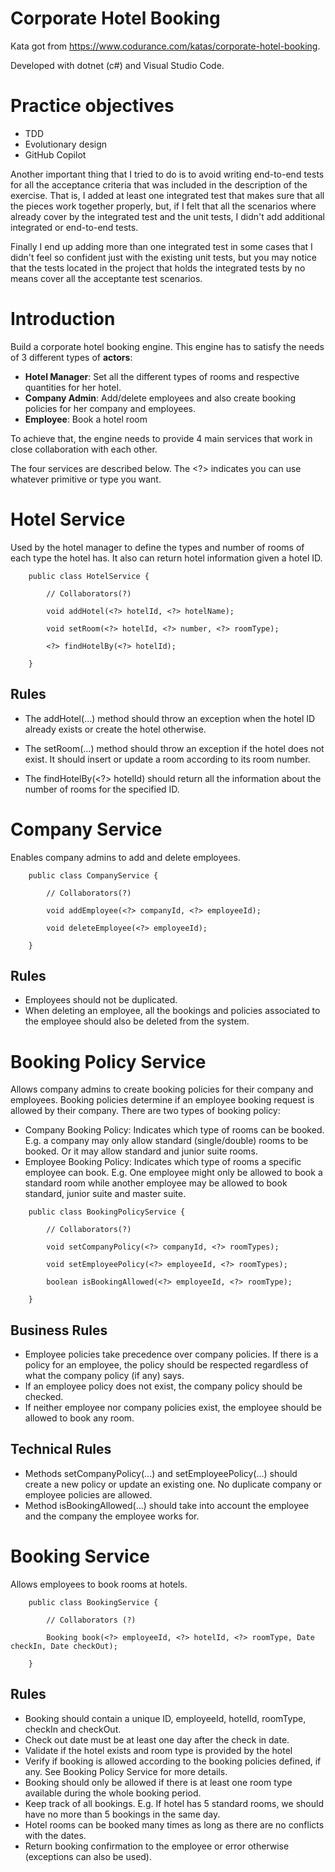 # Corporate Hotel Booking

Kata got from https://www.codurance.com/katas/corporate-hotel-booking.

Developed with dotnet (c#) and Visual Studio Code.

# Practice objectives

- TDD
- Evolutionary design
- GitHub Copilot

Another important thing that I tried to do is to avoid writing end-to-end tests for all the acceptance criteria that was included in the description of the exercise. That is, I added at least one integrated test that makes sure that all the pieces work together properly, but, if I felt that all the scenarios where already cover by the integrated test and the unit tests, I didn't add additional integrated or end-to-end tests.

Finally I end up adding more than one integrated test in some cases that I didn't feel so confident just with the existing unit tests, but you may notice that the tests located in the project that holds the integrated tests by no means cover all the acceptante test scenarios.

# Introduction

Build a corporate hotel booking engine. This engine has to satisfy the needs of 3 different types of **actors**:

- **Hotel Manager**: Set all the different types of rooms and respective quantities for her hotel.
- **Company Admin**: Add/delete employees and also create booking policies for her company and employees.
- **Employee**: Book a hotel room

To achieve that, the engine needs to provide 4 main services that work in close collaboration with each other.

The four services are described below. The <?> indicates you can use whatever primitive or type you want.

# Hotel Service

Used by the hotel manager to define the types and number of rooms of each type the hotel has. It also can return hotel information given a hotel ID.

```
    public class HotelService {
    
        // Collaborators(?)
    
        void addHotel(<?> hotelId, <?> hotelName);
    
        void setRoom(<?> hotelId, <?> number, <?> roomType);
            
        <?> findHotelBy(<?> hotelId); 
    
    }
```

## Rules

- The addHotel(...) method should throw an exception when the hotel ID already exists or create the hotel otherwise.

- The setRoom(...) method should throw an exception if the hotel does not exist. It should insert or update a room according to its room number.

- The findHotelBy(<?> hotelId) should return all the information about the number of rooms for the specified ID.

# Company Service

Enables company admins to add and delete employees.

```
    public class CompanyService {
                
        // Collaborators(?)
    
        void addEmployee(<?> companyId, <?> employeeId);
        
        void deleteEmployee(<?> employeeId);
    
    }
```

## Rules

- Employees should not be duplicated.
- When deleting an employee, all the bookings and policies associated to the employee should also be deleted from the system.

# Booking Policy Service

Allows company admins to create booking policies for their company and employees. Booking policies determine if an employee booking request is allowed by their company. There are two types of booking policy:

- Company Booking Policy: Indicates which type of rooms can be booked. E.g. a company may only allow standard (single/double) rooms to be booked. Or it may allow standard and junior suite rooms.
- Employee Booking Policy: Indicates which type of rooms a specific employee can book. E.g. One employee might only be allowed to book a standard room while another employee may be allowed to book standard, junior suite and master suite.

```
    public class BookingPolicyService {
    
        // Collaborators(?)
    
        void setCompanyPolicy(<?> companyId, <?> roomTypes);
        
        void setEmployeePolicy(<?> employeeId, <?> roomTypes);
        
        boolean isBookingAllowed(<?> employeeId, <?> roomType);
    
    }
```

## Business Rules

- Employee policies take precedence over company policies. If there is a policy for an employee, the policy should be respected regardless of what the company policy (if any) says.
- If an employee policy does not exist, the company policy should be checked.
- If neither employee nor company policies exist, the employee should be allowed to book any room.

## Technical Rules

- Methods setCompanyPolicy(...) and setEmployeePolicy(...) should create a new policy or update an existing one. No duplicate company or employee policies are allowed.
- Method isBookingAllowed(...) should take into account the employee and the company the employee works for.

# Booking Service

Allows employees to book rooms at hotels.

```
    public class BookingService {
    
        // Collaborators (?)
        
        Booking book(<?> employeeId, <?> hotelId, <?> roomType, Date checkIn, Date checkOut);
    
    }
```

## Rules

- Booking should contain a unique ID, employeeId, hotelId, roomType, checkIn and checkOut.
- Check out date must be at least one day after the check in date.
- Validate if the hotel exists and room type is provided by the hotel
- Verify if booking is allowed according to the booking policies defined, if any. See Booking Policy Service for more details.
- Booking should only be allowed if there is at least one room type available during the whole booking period.
- Keep track of all bookings. E.g. If hotel has 5 standard rooms, we should have no more than 5 bookings in the same day.
- Hotel rooms can be booked many times as long as there are no conflicts with the dates.
- Return booking confirmation to the employee or error otherwise (exceptions can also be used).